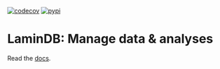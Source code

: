 [![codecov](https://codecov.io/gh/laminlabs/lamindb/branch/main/graph/badge.svg?token=VKMRJ7OWR3)](https://codecov.io/gh/laminlabs/lamindb)
[![pypi](https://img.shields.io/pypi/v/lamindb?color=%2334D058&label=pypi%20package)](https://pypi.org/project/lamindb)

# LaminDB: Manage data & analyses

Read the [docs](https://lamin.ai/lamindb).
